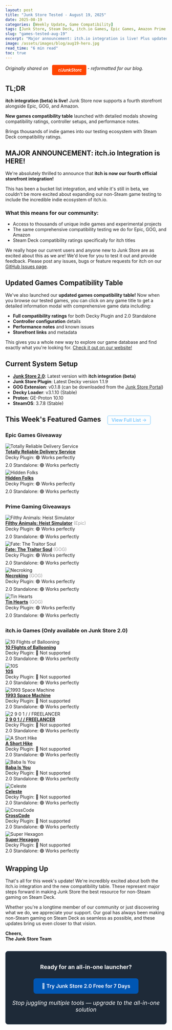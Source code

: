 ```yaml
---
layout: post
title: "Junk Store Tested - August 19, 2025"
date: 2025-08-19
categories: [Weekly Update, Game Compatibility]
tags: [Junk Store, Steam Deck, itch.io Games, Epic Games, Amazon Prime Gaming, Game Mode, Non-Steam Games, Indie Games, Beta Features, Game Compatibility]
slug: "games-tested-aug-19"
excerpt: "Major announcement: itch.io integration is live! Plus updated games compatibility table with detailed modals, and testing results from Epic giveaways, Prime Gaming, and our first batch of itch.io indies."
image: /assets/images/blog/aug19-hero.jpg
read_time: "6 min read"
toc: true
---
```


*Originally shared on <a href="https://www.reddit.com/r/JunkStore" target="_blank" rel="noopener" class="community-btn reddit-btn"><i class="fab fa-reddit" style="margin-right: 6px;"></i>r/JunkStore</a> - reformatted for our blog.*

<h2 style="text-align: left !important; margin-left: 0;">TL;DR</h2>

**itch integration (beta) is live!** Junk Store now supports a fourth storefront alongside Epic, GOG, and Amazon.

**New games compatibility table** launched with detailed modals showing compatibility ratings, controller setups, and performance notes.

Brings thousands of indie games into our testing ecosystem with Steam Deck compatibility ratings.

<h2 style="text-align: left !important; margin-left: 0;">MAJOR ANNOUNCEMENT: itch.io Integration is HERE!</h2>

We're absolutely thrilled to announce that **itch is now our fourth official storefront integration!**

This has been a bucket list integration, and while it's still in beta, we couldn't be more excited about expanding our non-Steam game testing to include the incredible indie ecosystem of itch.io.

### What this means for our community:

- Access to thousands of unique indie games and experimental projects
- The same comprehensive compatibility testing we do for Epic, GOG, and Amazon  
- Steam Deck compatibility ratings specifically for itch titles

We really hope our current users and anyone new to Junk Store are as excited about this as we are! We'd love for you to test it out and provide feedback. Please post any issues, bugs or feature requests for itch on our [GitHub Issues page](https://github.com/SDK-Innovation/JunkStoreBugs/issues).

<h2 style="text-align: left !important; margin-left: 0;">Updated Games Compatibility Table</h2>

We've also launched our **updated games compatibility table!** Now when you browse our tested games, you can click on any game title to get a detailed information modal with comprehensive game data including:

- **Full compatibility ratings** for both Decky Plugin and 2.0 Standalone
- **Controller configuration** details  
- **Performance notes** and known issues
- **Storefront links** and metadata

This gives you a whole new way to explore our game database and find exactly what you're looking for. [Check it out on our website!](/tested-games/)

<h2 style="text-align: left !important; margin-left: 0;">Current System Setup</h2>

- **<a href="/buy_now/">Junk Store 2.0</a>**: Latest version with **itch integration (beta)**
- **Junk Store Plugin**: Latest Decky version 1.1.9  
- **GOG Extension**: v0.1.8 (can be downloaded from the [Junk Store Portal](https://portal.junkstore.xyz/))
- **Decky Loader**: v3.1.10 (Stable)
- **Proton**: GE-Proton 10.10
- **SteamOS**: 3.7.8 (Stable)

<h2 style="text-align: left !important; margin-left: 0;">This Week's Featured Games <a href="/tested-games/" class="inline-games-cta-button">View Full List →</a></h2>

### Epic Games Giveaway

<div class="game-entry">
  <img src="https://images.gog.com/95ffe10fbf91c9f12de47c9a56260b5c4ed904d0a8b249a6ac46bab19c61f521.jpg?namespace=gamesdb" alt="Totally Reliable Delivery Service" class="game-thumbnail">
  <div class="game-details">
    <strong><a href="/tested-games/?game=Totally+Reliable+Delivery+Service">Totally Reliable Delivery Service</a></strong>
    <div class="compatibility-info">
      <div class="compatibility-line">Decky Plugin: 🟢 Works perfectly</div>
      <div class="compatibility-line">2.0 Standalone: 🟢 Works perfectly</div>
    </div>
  </div>
</div>

<div class="game-entry">
  <img src="https://images.gog.com/335c37c4956387b89a61300a588c5178f63614db64e760a72d7eda203287d020.jpg?namespace=gamesdb" alt="Hidden Folks" class="game-thumbnail">
  <div class="game-details">
    <strong><a href="/tested-games/?game=Hidden+Folks">Hidden Folks</a></strong>
    <div class="compatibility-info">
      <div class="compatibility-line">Decky Plugin: 🟢 Works perfectly</div>
      <div class="compatibility-line">2.0 Standalone: 🟢 Works perfectly</div>
    </div>
  </div>
</div>

### Prime Gaming Giveaways

<div class="game-entry">
  <img src="https://images.gog.com/aa85be33107f5f711548ea49a13355181519f5b1b4e5fb30ab8b09b61d0549f1.jpg?namespace=gamesdb" alt="Filthy Animals: Heist Simulator" class="game-thumbnail">
  <div class="game-details">
    <strong><a href="/tested-games/?game=Filthy+Animals%3A+Heist+Simulator">Filthy Animals: Heist Simulator</a></strong> <span style="color: #999;">(Epic)</span>
    <div class="compatibility-info">
      <div class="compatibility-line">Decky Plugin: 🟢 Works perfectly</div>
      <div class="compatibility-line">2.0 Standalone: 🟢 Works perfectly</div>
    </div>
  </div>
</div>

<div class="game-entry">
  <img src="https://images.gog.com/9f455ee7dd210d089fa4becf094957aafb8036d29416b88a209d84edf25c9a0c.jpg?namespace=gamesdb" alt="Fate: The Traitor Soul" class="game-thumbnail">
  <div class="game-details">
    <strong><a href="/tested-games/?game=Fate%3A+The+Traitor+Soul">Fate: The Traitor Soul</a></strong> <span style="color: #999;">(GOG)</span>
    <div class="compatibility-info">
      <div class="compatibility-line">Decky Plugin: 🟢 Works perfectly</div>
      <div class="compatibility-line">2.0 Standalone: 🟢 Works perfectly</div>
    </div>
  </div>
</div>

<div class="game-entry">
  <img src="https://images.gog.com/55d5cb8956aacc799fba08c766d50e4ceea0cee6589d8c6429c67d6107616923.jpg?namespace=gamesdb" alt="Necroking" class="game-thumbnail">
  <div class="game-details">
    <strong><a href="/tested-games/?game=Necroking">Necroking</a></strong> <span style="color: #999;">(GOG)</span>
    <div class="compatibility-info">
      <div class="compatibility-line">Decky Plugin: 🟢 Works perfectly</div>
      <div class="compatibility-line">2.0 Standalone: 🟢 Works perfectly</div>
    </div>
  </div>
</div>

<div class="game-entry">
  <img src="https://images.gog.com/24b009a395b5d7f6f5a668d58b9681237ca9a45aa0632c1fbe1e9c4cf8f7c944.jpg?namespace=gamesdb" alt="Tin Hearts" class="game-thumbnail">
  <div class="game-details">
    <strong><a href="/tested-games/?game=Tin+Hearts">Tin Hearts</a></strong> <span style="color: #999;">(GOG)</span>
    <div class="compatibility-info">
      <div class="compatibility-line">Decky Plugin: 🟢 Works perfectly</div>
      <div class="compatibility-line">2.0 Standalone: 🟢 Works perfectly</div>
    </div>
  </div>
</div>

### itch.io Games (Only available on Junk Store 2.0)

<div class="game-entry">
  <img src="https://images.gog.com/f6e075ded3a56ac2fcf4ccc4e8430f0b36b4810376f6fa82b59f1b04a2c7fc2c.jpg?namespace=gamesdb" alt="10 Flights of Ballooning" class="game-thumbnail">
  <div class="game-details">
    <strong><a href="/tested-games/?game=10+Flights+of+Ballooning">10 Flights of Ballooning</a></strong>
    <div class="compatibility-info">
      <div class="compatibility-line">Decky Plugin: 🔴 Not supported</div>
      <div class="compatibility-line">2.0 Standalone: 🟢 Works perfectly</div>
    </div>
  </div>
</div>

<div class="game-entry">
  <img src="https://images.gog.com/de31abc354c65bdf7ec0bff26927045370a44be41242a451f958f0cb1d599924.jpg?namespace=gamesdb" alt="10S" class="game-thumbnail">
  <div class="game-details">
    <strong><a href="/tested-games/?game=10S">10S</a></strong>
    <div class="compatibility-info">
      <div class="compatibility-line">Decky Plugin: 🔴 Not supported</div>
      <div class="compatibility-line">2.0 Standalone: 🟢 Works perfectly</div>
    </div>
  </div>
</div>

<div class="game-entry">
  <img src="https://images.gog.com/da84f2b24b2b424a15a05b37bda025bc734690e658c35bd3fa9df24cb9ca5443.jpg?namespace=gamesdb" alt="1993 Space Machine" class="game-thumbnail">
  <div class="game-details">
    <strong><a href="/tested-games/?game=1993+Space+Machine">1993 Space Machine</a></strong>
    <div class="compatibility-info">
      <div class="compatibility-line">Decky Plugin: 🔴 Not supported</div>
      <div class="compatibility-line">2.0 Standalone: 🟢 Works perfectly</div>
    </div>
  </div>
</div>

<div class="game-entry">
  <img src="https://images.gog.com/b6c93e1e4845233dbe82f1ea63d17bf146f87e972f9fcb84f228db87c95a5f78.jpg?namespace=gamesdb" alt="2 9 0 1 / / FREELANCER" class="game-thumbnail">
  <div class="game-details">
    <strong><a href="/tested-games/?game=2+++9+++0+++1++%2F+%2F+FREELANCER">2 9 0 1 / / FREELANCER</a></strong>
    <div class="compatibility-info">
      <div class="compatibility-line">Decky Plugin: 🔴 Not supported</div>
      <div class="compatibility-line">2.0 Standalone: 🟢 Works perfectly</div>
    </div>
  </div>
</div>

<div class="game-entry">
  <img src="https://images.gog.com/cd47889e20a77f77678ec48cc764c50871182cd5066ef776693296416022f9eb.jpg?namespace=gamesdb" alt="A Short Hike" class="game-thumbnail">
  <div class="game-details">
    <strong><a href="/tested-games/?game=A+Short+Hike">A Short Hike</a></strong>
    <div class="compatibility-info">
      <div class="compatibility-line">Decky Plugin: 🔴 Not supported</div>
      <div class="compatibility-line">2.0 Standalone: 🟢 Works perfectly</div>
    </div>
  </div>
</div>

<div class="game-entry">
  <img src="https://images.gog.com/afead364043ba2f85a59bed75bd0baf7acb7d1c9631f33267e78a325859514a1.jpg?namespace=gamesdb" alt="Baba Is You" class="game-thumbnail">
  <div class="game-details">
    <strong><a href="/tested-games/?game=Baba+Is+You">Baba Is You</a></strong>
    <div class="compatibility-info">
      <div class="compatibility-line">Decky Plugin: 🔴 Not supported</div>
      <div class="compatibility-line">2.0 Standalone: 🟢 Works perfectly</div>
    </div>
  </div>
</div>

<div class="game-entry">
  <img src="https://images.gog.com/10006aa6137272d4fe7842fc7d5699feb55278c2212cd97140ba425dccd4fb80.jpg?namespace=gamesdb" alt="Celeste" class="game-thumbnail">
  <div class="game-details">
    <strong><a href="/tested-games/?game=Celeste">Celeste</a></strong>
    <div class="compatibility-info">
      <div class="compatibility-line">Decky Plugin: 🔴 Not supported</div>
      <div class="compatibility-line">2.0 Standalone: 🟢 Works perfectly</div>
    </div>
  </div>
</div>

<div class="game-entry">
  <img src="https://images.gog.com/f78e724218d50dc20c03b6a12b5b9067d8b8f8dae01530d05e2a1d5c4d7fc350.jpg?namespace=gamesdb" alt="CrossCode" class="game-thumbnail">
  <div class="game-details">
    <strong><a href="/tested-games/?game=CrossCode">CrossCode</a></strong>
    <div class="compatibility-info">
      <div class="compatibility-line">Decky Plugin: 🔴 Not supported</div>
      <div class="compatibility-line">2.0 Standalone: 🟢 Works perfectly</div>
    </div>
  </div>
</div>

<div class="game-entry">
  <img src="https://images.gog.com/972188ba588fbd9d3d94b3201810c950692d603caafc2dab40ad6fcf0e4aa4db.jpg?namespace=gamesdb" alt="Super Hexagon" class="game-thumbnail">
  <div class="game-details">
    <strong><a href="/tested-games/?game=Super+Hexagon">Super Hexagon</a></strong>
    <div class="compatibility-info">
      <div class="compatibility-line">Decky Plugin: 🔴 Not supported</div>
      <div class="compatibility-line">2.0 Standalone: 🟢 Works perfectly</div>
    </div>
  </div>
</div>

<h2 style="text-align: left !important; margin-left: 0;">Wrapping Up</h2>

That's all for this week's update! We're incredibly excited about both the itch.io integration and the new compatibility table. These represent major steps forward in making Junk Store the best resource for non-Steam gaming on Steam Deck.

Whether you're a longtime member of our community or just discovering what we do, we appreciate your support. Our goal has always been making non-Steam gaming on Steam Deck as seamless as possible, and these updates bring us even closer to that vision.

**Cheers,**  
**The Junk Store Team**

<div class="inline-blog-cta">
  <p><strong>Ready for an all-in-one launcher?</strong></p>
  <a href="/buy_now/" class="inline-blog-cta-button">
    🚀 Try Junk Store 2.0 Free for 7 Days
  </a>
  <p class="inline-cta-subtext">Stop juggling multiple tools — upgrade to the all-in-one solution</p>
</div>

<style>
.community-btn {
  display: inline-flex;
  align-items: center;
  padding: 6px 12px;
  border-radius: 4px;
  text-decoration: none;
  font-weight: 600;
  font-size: 13px;
  transition: all 0.2s ease;
  border: 2px solid transparent;
  margin-left: 8px;
  color: white !important;
}

.discord-btn {
  background: #5865f2;
}

.reddit-btn {
  background: #ff4500;
}

.community-btn:hover {
  transform: translateY(-1px);
  box-shadow: 0 4px 12px rgba(0, 0, 0, 0.3);
  text-decoration: none;
  color: white !important;
  opacity: 0.9;
}

/* Inline games CTA button next to heading */
.inline-games-cta-button {
  display: inline-block;
  background: transparent;
  color: #66bfff !important;
  padding: 4px 12px;
  border-radius: 4px;
  text-decoration: none;
  font-weight: 500;
  font-size: 0.7em;
  transition: all 0.3s ease;
  border: 1px solid #66bfff;
  margin-left: 15px;
  vertical-align: middle;
}

.inline-games-cta-button:hover,
.inline-games-cta-button:visited,
.inline-games-cta-button:visited:hover {
  background: #66bfff;
  color: #fff !important;
  transform: translateY(-1px);
  box-shadow: 0 2px 8px rgba(102, 191, 255, 0.3);
  text-decoration: none;
}

.inline-blog-cta {
  text-align: center;
  background: #1e2a38;
  border-radius: 8px;
  padding: 20px;
  margin: 30px 0;
  border: 1px solid #3a4a5c;
}

.inline-blog-cta p {
  margin-bottom: 15px;
  color: #fff;
  font-size: 1.1rem;
}

.inline-blog-cta-button {
  display: inline-block;
  background: #0056b3;
  color: #fff !important;
  padding: 12px 24px;
  border-radius: 8px;
  text-decoration: none;
  font-weight: 600;
  font-size: 1rem;
  transition: all 0.3s ease;
  margin: 10px 0;
  border: 2px solid #0056b3;
}

.inline-blog-cta-button:hover,
.inline-blog-cta-button:visited,
.inline-blog-cta-button:visited:hover {
  background: #004494;
  border-color: #004494;
  color: #fff !important;
  transform: translateY(-2px);
  box-shadow: 0 4px 15px rgba(0, 86, 179, 0.4);
  text-decoration: none;
}

.inline-cta-subtext {
  margin-top: 8px;
  color: #cceeff;
  font-size: 0.9rem;
  font-style: italic;
}
</style>